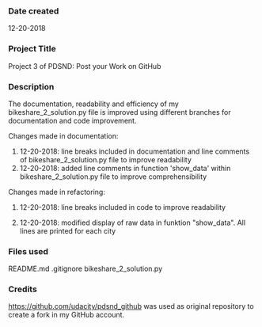 ### Date created
12-20-2018

### Project Title
Project 3 of PDSND: Post your Work on GitHub

### Description
The documentation, readability and efficiency of my bikeshare_2_solution.py file is improved using different branches for documentation and code improvement.

Changes made in documentation:
1. 12-20-2018: line breaks included in documentation and line comments of bikeshare_2_solution.py file to improve readability
2. 12-20-2018: added line comments in function 'show_data' within
                bikeshare_2_solution.py file to improve comprehensibility

Changes made in refactoring:
1. 12-20-2018: line breaks included in code to improve readability

2. 12-20-2018: modified display of raw data in funktion "show_data".
                All lines are printed for each city


### Files used
README.md
.gitignore
bikeshare_2_solution.py

### Credits
https://github.com/udacity/pdsnd_github was used as original repository to
create a fork in my GitHub account.
